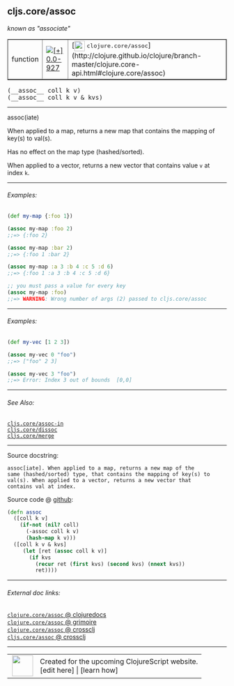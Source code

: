## cljs.core/assoc

_known as "associate"_


 <table border="1">
<tr>
<td>function</td>
<td><a href="https://github.com/cljsinfo/cljs-api-docs/tree/0.0-927"><img valign="middle" alt="[+] 0.0-927" title="Added in 0.0-927" src="https://img.shields.io/badge/+-0.0--927-lightgrey.svg"></a> </td>
<td>
[<img height="24px" valign="middle" src="http://i.imgur.com/1GjPKvB.png"> <samp>clojure.core/assoc</samp>](http://clojure.github.io/clojure/branch-master/clojure.core-api.html#clojure.core/assoc)
</td>
</tr>
</table>


 <samp>
(__assoc__ coll k v)<br>
</samp>
 <samp>
(__assoc__ coll k v & kvs)<br>
</samp>

---

assoc(iate)

When applied to a map, returns a new map that contains the mapping of key(s) to
val(s).

Has no effect on the map type (hashed/sorted).

When applied to a vector, returns a new vector that contains value `v` at index
`k`.



---

###### Examples:

```clj
(def my-map {:foo 1})

(assoc my-map :foo 2)
;;=> {:foo 2}

(assoc my-map :bar 2)
;;=> {:foo 1 :bar 2}

(assoc my-map :a 3 :b 4 :c 5 :d 6)
;;=> {:foo 1 :a 3 :b 4 :c 5 :d 6}

;; you must pass a value for every key
(assoc my-map :foo)
;;=> WARNING: Wrong number of args (2) passed to cljs.core/assoc
```



---
###### Examples:

```clj
(def my-vec [1 2 3])

(assoc my-vec 0 "foo")
;;=> ["foo" 2 3]

(assoc my-vec 3 "foo")
;;=> Error: Index 3 out of bounds  [0,0]
```



---

###### See Also:

[`cljs.core/assoc-in`](../cljs.core/assoc-in.md)<br>
[`cljs.core/dissoc`](../cljs.core/dissoc.md)<br>
[`cljs.core/merge`](../cljs.core/merge.md)<br>

---


Source docstring:

```
assoc[iate]. When applied to a map, returns a new map of the
same (hashed/sorted) type, that contains the mapping of key(s) to
val(s). When applied to a vector, returns a new vector that
contains val at index.
```


Source code @ [github](https://github.com/clojure/clojurescript/blob/r1798/src/cljs/cljs/core.cljs#L890-L903):

```clj
(defn assoc
  ([coll k v]
    (if-not (nil? coll)
      (-assoc coll k v)
      (hash-map k v)))
  ([coll k v & kvs]
     (let [ret (assoc coll k v)]
       (if kvs
         (recur ret (first kvs) (second kvs) (nnext kvs))
         ret))))
```

<!--
Repo - tag - source tree - lines:

 <pre>
clojurescript @ r1798
└── src
    └── cljs
        └── cljs
            └── <ins>[core.cljs:890-903](https://github.com/clojure/clojurescript/blob/r1798/src/cljs/cljs/core.cljs#L890-L903)</ins>
</pre>

-->

---



###### External doc links:

[`clojure.core/assoc` @ clojuredocs](http://clojuredocs.org/clojure.core/assoc)<br>
[`clojure.core/assoc` @ grimoire](http://conj.io/store/v1/org.clojure/clojure/1.7.0-beta3/clj/clojure.core/assoc/)<br>
[`clojure.core/assoc` @ crossclj](http://crossclj.info/fun/clojure.core/assoc.html)<br>
[`cljs.core/assoc` @ crossclj](http://crossclj.info/fun/cljs.core.cljs/assoc.html)<br>

---

 <table>
<tr><td>
<img valign="middle" align="right" width="48px" src="http://i.imgur.com/Hi20huC.png">
</td><td>
Created for the upcoming ClojureScript website.<br>
[edit here] | [learn how]
</td></tr></table>

[edit here]:https://github.com/cljsinfo/cljs-api-docs/blob/master/cljsdoc/cljs.core/assoc.cljsdoc
[learn how]:https://github.com/cljsinfo/cljs-api-docs/wiki/cljsdoc-files

<!--

This information was too distracting to show to readers, but I'll leave it
commented here since it is helpful to:

- pretty-print the data used to generate this document
- and show how to retrieve that data



The API data for this symbol:

```clj
{:description "assoc(iate)\n\nWhen applied to a map, returns a new map that contains the mapping of key(s) to\nval(s).\n\nHas no effect on the map type (hashed/sorted).\n\nWhen applied to a vector, returns a new vector that contains value `v` at index\n`k`.",
 :ns "cljs.core",
 :name "assoc",
 :signature ["[coll k v]" "[coll k v & kvs]"],
 :history [["+" "0.0-927"]],
 :type "function",
 :related ["cljs.core/assoc-in" "cljs.core/dissoc" "cljs.core/merge"],
 :full-name-encode "cljs.core/assoc",
 :source {:code "(defn assoc\n  ([coll k v]\n    (if-not (nil? coll)\n      (-assoc coll k v)\n      (hash-map k v)))\n  ([coll k v & kvs]\n     (let [ret (assoc coll k v)]\n       (if kvs\n         (recur ret (first kvs) (second kvs) (nnext kvs))\n         ret))))",
          :title "Source code",
          :repo "clojurescript",
          :tag "r1798",
          :filename "src/cljs/cljs/core.cljs",
          :lines [890 903]},
 :examples [{:id "2fa7e0",
             :content "```clj\n(def my-map {:foo 1})\n\n(assoc my-map :foo 2)\n;;=> {:foo 2}\n\n(assoc my-map :bar 2)\n;;=> {:foo 1 :bar 2}\n\n(assoc my-map :a 3 :b 4 :c 5 :d 6)\n;;=> {:foo 1 :a 3 :b 4 :c 5 :d 6}\n\n;; you must pass a value for every key\n(assoc my-map :foo)\n;;=> WARNING: Wrong number of args (2) passed to cljs.core/assoc\n```"}
            {:id "c06eac",
             :content "```clj\n(def my-vec [1 2 3])\n\n(assoc my-vec 0 \"foo\")\n;;=> [\"foo\" 2 3]\n\n(assoc my-vec 3 \"foo\")\n;;=> Error: Index 3 out of bounds  [0,0]\n```"}],
 :known-as "associate",
 :full-name "cljs.core/assoc",
 :clj-symbol "clojure.core/assoc",
 :docstring "assoc[iate]. When applied to a map, returns a new map of the\nsame (hashed/sorted) type, that contains the mapping of key(s) to\nval(s). When applied to a vector, returns a new vector that\ncontains val at index."}

```

Retrieve the API data for this symbol:

```clj
;; from Clojure REPL
(require '[clojure.edn :as edn])
(-> (slurp "https://raw.githubusercontent.com/cljsinfo/cljs-api-docs/catalog/cljs-api.edn")
    (edn/read-string)
    (get-in [:symbols "cljs.core/assoc"]))
```

-->
